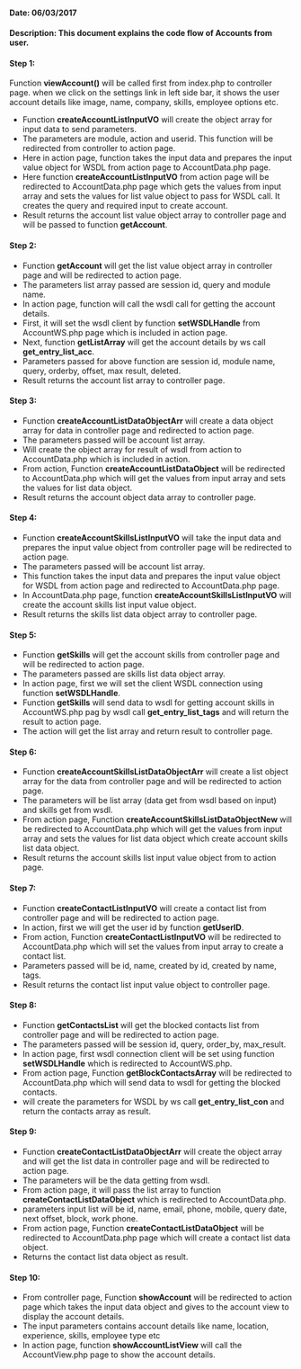 #### Date: 06/03/2017

#### Description: This document explains the code flow of Accounts from user.


#### Step 1:

Function **viewAccount()** will be called first from index.php to controller page. when we click on the settings link in left side bar, it shows the user account details like image, name, company, skills, employee options etc.

- Function **createAccountListInputVO** will create the object array for input data to send parameters. 
- The parameters are module, action and userid. This function will be redirected from controller to action page.
- Here in action page, function takes the input data and prepares the input value object for WSDL from action page to AccountData.php page.
- Here function **createAccountListInputVO** from action page will be redirected to AccountData.php page which gets the values from input array and sets the values for list value object to pass for WSDL call. It creates the query and required input to create account.
- Result returns the account list value object array to controller page and will be passed to function **getAccount**.
 

#### Step 2:

- Function **getAccount** will get the list value object array in controller page and will be redirected to action page.
- The parameters list array passed are session id, query and module name.
- In action page, function will call the wsdl call for getting the account details.
- First, it will set the wsdl client by function **setWSDLHandle** from AccountWS.php page which is included in action page.
- Next, function **getListArray** will get the account details by ws call **get_entry_list_acc**.
- Parameters passed for above function are session id, module name, query, orderby, offset, max result, deleted.
- Result returns the account list array to controller page.

#### Step 3:

- Function **createAccountListDataObjectArr** will create a data object array for data in controller page and redirected to action page.
- The parameters passed will be account list array.
- Will create the object array for result of wsdl from action to AccountData.php which is included in action.
- From action, Function **createAccountListDataObject** will be redirected to AccountData.php which will get the values from input array and sets the values for list data object. 
- Result returns the account object data array to controller page.

#### Step 4:

- Function **createAccountSkillsListInputVO** will take the input data and prepares the input value object from controller page will be redirected to action page.
- The parameters passed will be account list array.
- This function takes the input data and prepares the input value object for WSDL from action page and redirected to AccountData.php page.
- In AccountData.php page, function **createAccountSkillsListInputVO** will create the account skills list input value object.
- Result returns the skills list data object array to controller page.


#### Step 5:

- Function **getSkills** will get the account skills from controller page and will be redirected to action page.
- The parameters passed are skills list data object array.
- In action page, first we will set the client WSDL connection using function **setWSDLHandle**.
- Function **getSkills** will send data to wsdl for getting account skills in AccountWS.php pag by wsdl call **get_entry_list_tags** and will return the result to action page.
- The action will get the list array and return result to controller page.

#### Step 6:

- Function **createAccountSkillsListDataObjectArr** will create a list object array for the data from controller page and will be redirected to action page.
- The parameters will be list array (data get from wsdl based on input) and skills get from wsdl.
- From action page, Function **createAccountSkillsListDataObjectNew** will be redirected to AccountData.php which will get the values from input array and sets the values for list data object which create account skills list data object.
- Result returns the account skills list input value object from   to action page.

#### Step 7:

- Function **createContactListInputVO** will create a contact list from controller page and will be redirected to action page.
- In action, first we will get the user id by function **getUserID**.
- From action, Function **createContactListInputVO** will be redirected to AccountData.php which will set the values from input array to create a contact list.
- Parameters passed will be id, name, created by id, created by name, tags.
- Result returns the contact list input value object to controller page.

#### Step 8:

- Function **getContactsList** will get the blocked contacts list from controller page and will be redirected to action page.
- The parameters passed will be session id, query, order_by, max_result.
- In action page, first wsdl connection client will be set using function **setWSDLHandle** which is redirected to AccountWS.php.
- From action page, Function **getBlockContactsArray** will be redirected to AccountData.php which will send data to wsdl for getting the blocked contacts.
- will create the parameters for WSDL by ws call **get_entry_list_con** and return the contacts array as result.

#### Step 9:

- Function **createContactListDataObjectArr** will create the object array and will get the list data in controller page and will be redirected to action page.
- The parameters will be the data getting from wsdl.
- From action page, it will pass the list array to function **createContactListDataObject** which is redirected to AccountData.php.
- parameters input list will be id, name, email, phone, mobile, query date, next offset, block, work phone.
- From action page, Function **createContactListDataObject** will be redirected to AccountData.php page which will create a contact list data object.
- Returns the contact list data object as result.

#### Step 10:

- From controller page, Function **showAccount** will be redirected to action page which takes the input data object and gives to the account view to display the account details.
- The input parameters contains account details like name, location, experience, skills, employee type etc
- In action page, function **showAccountListView** will call the AccountView.php page to show the account details.








